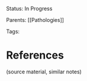 
Status: In Progress

Parents: [[Pathologies]]

Tags: 

## 



# References
(source material, similar notes)
